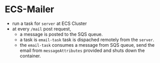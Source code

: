 # ECS-Mailer

- run a task for `server` at ECS Cluster
- at every `/mail` post request,
    - a message is posted to the SQS queue.
    - a task is `email-task` task is dispached remotely from the `server`.
    - the `email-task` consumes a message from SQS queue, send the email from `messageAttributes` provided and shuts down the container.